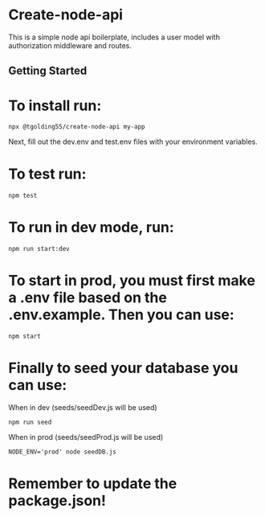 # Create-node-api

This is a simple node api boilerplate, includes a user model with authorization middleware and routes.

## Getting Started

# To install run:

```
npx @tgolding55/create-node-api my-app
```

Next, fill out the dev.env and test.env files with your environment variables.

# To test run:

```
npm test
```

# To run in dev mode, run:

```
npm run start:dev
```

# To start in prod, you must first make a .env file based on the .env.example. Then you can use:

```
npm start
```

# Finally to seed your database you can use:

When in dev (seeds/seedDev.js will be used)

```
npm run seed
```

When in prod (seeds/seedProd.js will be used)

```
NODE_ENV='prod' node seedDB.js
```

# Remember to update the package.json!
